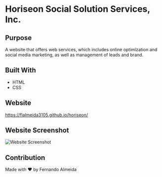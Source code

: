 # Horiseon Social Solution Services, Inc.

## Purpose
A website that offers web services, which includes online optimization and social media marketing, as well as management of leads and brand.

## Built With
* HTML
* CSS

## Website
https://flalmeida3105.github.io/horiseon/

## Website Screenshot
![Website Screenshot](assets/screenshot/Horiseon-Screenshot.png)

## Contribution
Made with ❤️ by Fernando Almeida